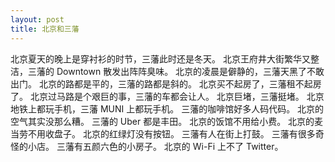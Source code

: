 ```yaml
---
layout: post
title: 北京和三藩
---
```


北京夏天的晚上是穿衬衫的时节，三藩此时还是冬天。
北京王府井大街繁华又整洁，三藩的 Downtown 散发出阵阵臭味。
北京的凌晨是僻静的，三藩天黑了不敢出门。
北京的路都是平的，三藩的路都是斜的。
北京买不起房了，三藩租不起房了。
北京过马路是个艰巨的事，三藩的车都会让人。
北京巨堵，三藩挺堵。
北京地铁上都玩手机，三藩 MUNI 上都玩手机。
三藩的咖啡馆好多人码代码。
北京的空气其实没那么糟。
三藩的 Uber 都是丰田。
北京的饭馆不用给小费。
北京的麦当劳不用收盘子。
北京的红绿灯没有按钮。
三藩有人在街上打鼓。
三藩有很多奇怪的小店。
三藩有五颜六色的小房子。
北京的 Wi-Fi 上不了 Twitter。

